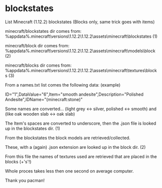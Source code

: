 # blockstates
List Minecraft (1.12.2) blockstates
(Blocks only, same trick goes with items)

minecraft/blockstates dir comes from:
%appdata%\.minecraft\versions\1.12.2\1.12.2\assets\minecraft\blockstates (1)

minecraft/block dir comes from:
%appdata%\.minecraft\versions\1.12.2\1.12.2\assets\minecraft\models\block (2)

minecraft/blocks dir comes from:
%appdata%\.minecraft\versions\1.12.2\1.12.2\assets\minecraft\textures\blocks (3)

From a names.txt list comes the following data: (example)

ID="1",DataValue="6",Item="smooth andesite",Description="Polished Andesite",IDName="(minecraft:stone)"

Some names are converted... (light grey <-> silver, polished <-> smooth) and (like oak wooden slab <-> oak slab)

The Item's spaces are converted to underscore, then the <Item>.json file is looked up in the blockstates dir. (1)

From the blockstates the block models are retrieved/collected.

These, with a (again) .json extension are looked up in the block dir. (2)

From this file the names of textures used are retrieved that are placed in the blocks (+'s'!)

Whole proces takes less then one second on average computer.

Thank you pacman!

